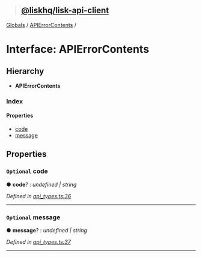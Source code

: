 > ## [@liskhq/lisk-api-client](../README.md)

[Globals](../globals.md) / [APIErrorContents](apierrorcontents.md) /

# Interface: APIErrorContents

## Hierarchy

* **APIErrorContents**

### Index

#### Properties

* [code](apierrorcontents.md#optional-code)
* [message](apierrorcontents.md#optional-message)

## Properties

### `Optional` code

● **code**? : *undefined | string*

*Defined in [api_types.ts:36](url)*

___

### `Optional` message

● **message**? : *undefined | string*

*Defined in [api_types.ts:37](url)*

___